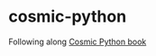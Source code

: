 # cosmic-python

Following along [Cosmic Python book](https://www.cosmicpython.com/book/preface.html)
